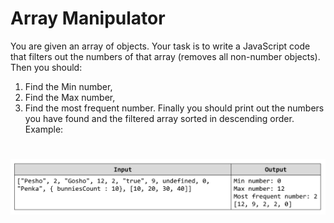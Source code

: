 # Array Manipulator
You are given an array of objects. Your task is to write a JavaScript code that filters out the numbers of that array
(removes all non-number objects). Then you should: 
1. Find the Min number, 
2. Find the Max number, 
3. Find the most frequent number. 
Finally you should print out the numbers you have found and the filtered array sorted in
descending order. Example:

# ![Examples](example.png)